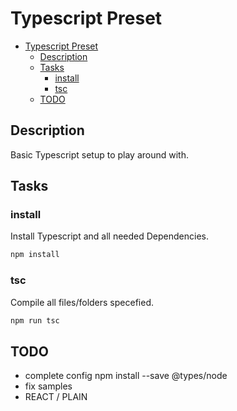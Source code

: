 # Typescript Preset

<!--toc:start-->

- [Typescript Preset](#typescript-preset)
  - [Description](#description)
  - [Tasks](#tasks)
    - [install](#install)
    - [tsc](#tsc)
  - [TODO](#todo)
  <!--toc:end-->

## Description

Basic Typescript setup to play around with.

## Tasks

### install

Install Typescript and all needed Dependencies.

```bash
npm install
```

### tsc

Compile all files/folders specefied.

```bash
npm run tsc
```

## TODO

- complete config npm install --save @types/node
- fix samples
- REACT / PLAIN
